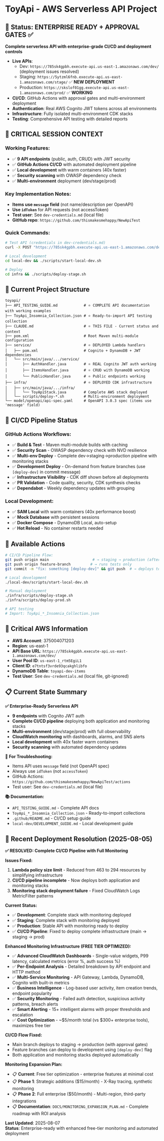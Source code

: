 # ToyApi - AWS Serverless API Project

## 🎯 Status: ENTERPRISE READY + APPROVAL GATES ✅

**Complete serverless API with enterprise-grade CI/CD and deployment controls**

- **Live APIs**: 
  - Dev: `https://785sk4gpbh.execute-api.us-east-1.amazonaws.com/dev/` (deployment issues resolved)
  - Staging: `https://5ytzml6fnb.execute-api.us-east-1.amazonaws.com/stage/` ✅ **NEW DEPLOYMENT**
  - Production: `https://skslof01gg.execute-api.us-east-1.amazonaws.com/prod/` ✅ **WORKING**
- **CI/CD**: GitHub Actions with approval gates and multi-environment deployment
- **Authentication**: Real AWS Cognito JWT tokens across all environments
- **Infrastructure**: Fully isolated multi-environment CDK stacks
- **Testing**: Comprehensive API testing with detailed reports

## 🔧 CRITICAL SESSION CONTEXT

### Working Features:
- ✅ **9 API endpoints** (public, auth, CRUD) with JWT security
- ✅ **GitHub Actions CI/CD** with automated deployment pipeline
- ✅ **Local development** with warm containers (40x faster)
- ✅ **Security scanning** with OWASP dependency check
- ✅ **Multi-environment** deployment (dev/stage/prod)

### Key Implementation Notes:
- **Items use `message` field** (not name/description per OpenAPI)
- **Use `idToken`** for API requests (not accessToken)
- **Test user**: See `dev-credentials.md` (local file)
- **GitHub repo**: `https://github.com/thismakesmehappy/NewApiTest`

### Quick Commands:
```bash
# Test API (credentials in dev-credentials.md)
curl -X POST "https://785sk4gpbh.execute-api.us-east-1.amazonaws.com/dev/auth/login" -d '{"username":"[see dev-credentials.md]","password":"[see dev-credentials.md]"}'

# Local development
cd local-dev && ./scripts/start-local-dev.sh

# Deploy
cd infra && ./scripts/deploy-stage.sh
```

## 📁 Current Project Structure

```
toyapi/
├── API_TESTING_GUIDE.md            # ⭐ COMPLETE API documentation with working examples
├── ToyApi_Insomnia_Collection.json # ⭐ Ready-to-import API testing collection
├── CLAUDE.md                       # ⭐ THIS FILE - Current status and context
├── pom.xml                         # Root Maven multi-module configuration
├── service/                        # ⭐ DEPLOYED Lambda handlers
│   ├── pom.xml                     # Cognito + DynamoDB + JWT dependencies
│   └── src/main/java/.../service/
│       ├── AuthHandler.java        # ⭐ REAL Cognito JWT auth working
│       ├── ItemsHandler.java       # ⭐ CRUD with DynamoDB working
│       └── PublicHandler.java      # ⭐ Public endpoints working
├── infra/                          # ⭐ DEPLOYED CDK infrastructure
│   ├── src/main/java/.../infra/
│   │   └── ToyApiStack.java        # Complete AWS stack deployed
│   └── scripts/deploy-*.sh         # Multi-environment deployment
└── model/openapi/api-spec.yaml     # OpenAPI 3.0.3 spec (items use 'message' field)
```

## 🚀 CI/CD Pipeline Status

### GitHub Actions Workflows:
- ✅ **Build & Test** - Maven multi-module builds with caching
- ✅ **Security Scan** - OWASP dependency check with NVD resilience
- ✅ **Multi-env Deploy** - Complete dev→staging→production pipeline with monitoring stacks
- ✅ **Development Deploy** - On-demand from feature branches (use `[deploy-dev]` in commit message)
- ✅ **Infrastructure Visibility** - CDK diff shown before all deployments
- ✅ **PR Validation** - Code quality, security, CDK synthesis checks
- ✅ **Dependabot** - Weekly dependency updates with grouping

### Local Development:
- ✅ **SAM Local** with warm containers (40x performance boost)
- ✅ **Mock Database** with persistent sessions
- ✅ **Docker Compose** - DynamoDB Local, auto-setup
- ✅ **Hot Reload** - No container restarts needed

## 🎯 Available Actions

```bash
# CI/CD Pipeline Flow:
git push origin main                    # → staging → production (after approval)
git push origin feature-branch         # → runs tests only
git commit -m "fix: something [deploy-dev]" && git push  # → deploys to dev environment

# Local development  
./local-dev/scripts/start-local-dev.sh

# Manual deployment
./infra/scripts/deploy-stage.sh
./infra/scripts/deploy-prod.sh

# API testing
# Import: ToyApi_*_Insomnia_Collection.json
```

## 🔑 Critical AWS Information

- **AWS Account**: 375004071203  
- **Region**: us-east-1
- **API Base URL**: `https://785sk4gpbh.execute-api.us-east-1.amazonaws.com/dev/`
- **User Pool ID**: `us-east-1_rtm5EgiL1`
- **Client ID**: `e7tntsf3vrde93qcakghlibfo`  
- **DynamoDB Table**: `toyapi-dev-items`
- **Test User**: See `dev-credentials.md` (local file, git-ignored)

## 📋 Current State Summary

**✅ Enterprise-Ready Serverless API**
- **9 endpoints** with Cognito JWT auth
- **Complete CI/CD pipeline** deploying both application and monitoring stacks
- **Multi-environment** (dev/stage/prod) with full observability
- **CloudWatch monitoring** with dashboards, alarms, and SNS alerts
- **Local development** with 40x faster warm containers
- **Security scanning** with automated dependency updates

**🔧 For Troubleshooting:**
- Items API uses `message` field (not OpenAPI spec)
- Always use `idToken` (not `accessToken`) 
- GitHub Actions: `https://github.com/thismakesmehappy/NewApiTest/actions`
- Test user: See `dev-credentials.md` (local file)

**📚 Documentation:**
- `API_TESTING_GUIDE.md` - Complete API docs
- `ToyApi_*_Insomnia_Collection.json` - Ready-to-import collections
- `.github/README.md` - CI/CD setup guide
- `local-dev/DEVELOPMENT_GUIDE.md` - Local development guide

## 🚨 Recent Deployment Resolution (2025-08-05)

**✅ RESOLVED: Complete CI/CD Pipeline with Full Monitoring**

**Issues Fixed:**
1. **Lambda policy size limit** - Reduced from 463 to 294 resources by simplifying infrastructure
2. **CI/CD pipeline incomplete** - Now deploys both application and monitoring stacks 
3. **Monitoring stack deployment failure** - Fixed CloudWatch Logs MetricFilter patterns

**Current Status:**
- ✅ **Development**: Complete stack with monitoring deployed
- ✅ **Staging**: Complete stack with monitoring deployed  
- ✅ **Production**: Stable API with monitoring ready to deploy
- ✅ **CI/CD Pipeline**: Fixed to deploy complete infrastructure (main → staging → prod)

**Enhanced Monitoring Infrastructure (FREE TIER OPTIMIZED):**
- ✅ **Advanced CloudWatch Dashboards** - Single-value widgets, P99 latency, calculated metrics (error %, auth success %)
- ✅ **Per-Endpoint Analysis** - Detailed breakdown by API endpoint and HTTP method
- ✅ **Multi-Service Monitoring** - API Gateway, Lambda, DynamoDB, Cognito with built-in metrics
- ✅ **Business Intelligence** - Log-based user activity, item creation trends, endpoint popularity
- ✅ **Security Monitoring** - Failed auth detection, suspicious activity patterns, breach alerts
- ✅ **Smart Alerting** - 15+ intelligent alarms with proper thresholds and escalation
- ✅ **Cost Optimization** - ~$5/month total (vs $300+ enterprise tools), maximizes free tier

**CI/CD Flow Fixed:**
- Main branch deploys to staging → production (with approval gates)
- Feature branches can deploy to development using `[deploy-dev]` flag
- Both application and monitoring stacks deployed automatically

**Monitoring Expansion Plan:**
- 📋 **Current**: Free tier optimization - enterprise features at minimal cost
- 📋 **Phase 1**: Strategic additions ($15/month) - X-Ray tracing, synthetic monitoring
- 📋 **Phase 2**: Full enterprise ($50/month) - Multi-region, third-party integrations
- 📋 **Documentation**: `DOCS/MONITORING_EXPANSION_PLAN.md` - Complete roadmap with ROI analysis

**Last Updated**: 2025-08-07  
**Status**: Enterprise-ready with enhanced free-tier monitoring and automated deployment